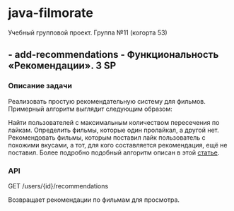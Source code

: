 # java-filmorate
Учебный групповой проект. Группа №11 (когорта 53) 

## - add-recommendations - Функциональность «Рекомендации». 3 SP

### Описание задачи
Реализовать простую рекомендательную систему для фильмов. Примерный алгоритм выглядит следующим образом:

Найти пользователей с максимальным количеством пересечения по лайкам.
Определить фильмы, которые один пролайкал, а другой нет.
Рекомендовать фильмы, которым поставил лайк пользователь с похожими вкусами, а тот, для кого составляется рекомендация, ещё не поставил.
Более подробно подобный алгоритм описан в этой [статье](https://www.baeldung.com/java-collaborative-filtering-recommendations).

### API
GET /users/{id}/recommendations

Возвращает рекомендации по фильмам для просмотра.